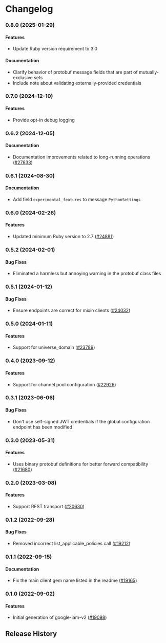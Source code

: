 # Changelog

### 0.8.0 (2025-01-29)

#### Features

* Update Ruby version requirement to 3.0 
#### Documentation

* Clarify behavior of protobuf message fields that are part of mutually-exclusive sets 
* Include note about validating externally-provided credentials 

### 0.7.0 (2024-12-10)

#### Features

* Provide opt-in debug logging 

### 0.6.2 (2024-12-05)

#### Documentation

* Documentation improvements related to long-running operations ([#27633](https://github.com/googleapis/google-cloud-ruby/issues/27633)) 

### 0.6.1 (2024-08-30)

#### Documentation

* Add field `experimental_features` to message `PythonSettings` 

### 0.6.0 (2024-02-26)

#### Features

* Updated minimum Ruby version to 2.7 ([#24881](https://github.com/googleapis/google-cloud-ruby/issues/24881)) 

### 0.5.2 (2024-02-01)

#### Bug Fixes

* Eliminated a harmless but annoying warning in the protobuf class files 

### 0.5.1 (2024-01-12)

#### Bug Fixes

* Ensure endpoints are correct for mixin clients ([#24032](https://github.com/googleapis/google-cloud-ruby/issues/24032)) 

### 0.5.0 (2024-01-11)

#### Features

* Support for universe_domain ([#23789](https://github.com/googleapis/google-cloud-ruby/issues/23789)) 

### 0.4.0 (2023-09-12)

#### Features

* Support for channel pool configuration ([#22926](https://github.com/googleapis/google-cloud-ruby/issues/22926)) 

### 0.3.1 (2023-06-06)

#### Bug Fixes

* Don't use self-signed JWT credentials if the global configuration endpoint has been modified 

### 0.3.0 (2023-05-31)

#### Features

* Uses binary protobuf definitions for better forward compatibility ([#21680](https://github.com/googleapis/google-cloud-ruby/issues/21680)) 

### 0.2.0 (2023-03-08)

#### Features

* Support REST transport ([#20630](https://github.com/googleapis/google-cloud-ruby/issues/20630)) 

### 0.1.2 (2022-09-28)

#### Bug Fixes

* Removed incorrect list_applicable_policies call ([#19212](https://github.com/googleapis/google-cloud-ruby/issues/19212)) 

### 0.1.1 (2022-09-15)

#### Documentation

* Fix the main client gem name listed in the readme ([#19165](https://github.com/googleapis/google-cloud-ruby/issues/19165)) 

### 0.1.0 (2022-09-02)

#### Features

* Initial generation of google-iam-v2 ([#19098](https://github.com/googleapis/google-cloud-ruby/issues/19098)) 

## Release History
